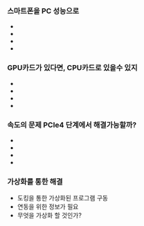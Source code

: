 

### 스마트폰을 PC 성능으로
-
-
-
-


### GPU카드가 있다면, CPU카드로 있을수 있지
-
-
-
-


### 속도의 문제 PCIe4 단계에서 해결가능할까?
-
-
-
-

### 가상화를 통한 해결
- 도킹을 통한 가상화된 프로그램 구동
- 연동을 위한 정보가 필요
- 무엇을 가상화 할 것인가? 

